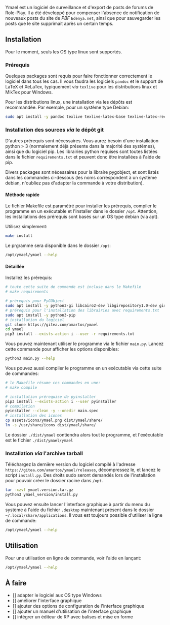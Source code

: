 Ymael est un logiciel de surveillance et d'export de posts de forums de
Role-Play. Il a été développé pour compenser l'absence de notification de
nouveaux posts du site de *PBF* `Edenya.net`, ainsi que pour sauvegarder les
posts que le site supprimait après un certain temps.

## Installation

Pour le moment, seuls les OS type linux sont supportés.

### Prérequis

Quelques packages sont requis pour faire fonctionner correctement le logiciel
dans tous les cas. Il vous faudra les logiciels `pandoc` et le support de LaTeX
et XeLaTex, typiquement *via* `texlive` pour les distributions linux et MikTex
pour Windows.

Pour les distributions linux, une installation via les dépôts est recommandée.
Par exemple, pour un système type Debian:

```sh
sudo apt install -y pandoc texlive texlive-latex-base texlive-latex-recommended texlive-xetex
```

### Installation des sources *via* le dépôt git

D'autres prérequis sont nécessaires. Vous aurez besoin d'une installation
python > 3 (normalement déjà présente dans la majorité des systèmes), ainsi que
du logiciel pip. Les librairies python requises sont toutes listées dans le
fichier `requirements.txt` et peuvent donc être installées à l'aide de pip.

Divers packages sont nécessaires pour la libraire pygobject, et sont listés
dans les commandes ci-dessous (les noms correspondent à un système debian,
n'oubliez pas d'adapter la commande à votre distribution).

#### Méthode rapide

Le fichier Makefile est paramétré pour installer les prérequis, compiler le
programme en un exécutable et l'installer dans le dossier `/opt`.  Attention, les
installations des prérequis sont basés sur un OS type debian (via apt).

Utilisez simplement:

```sh
make install
```

Le prgramme sera disponible dans le dossier `/opt`:

```sh
/opt/ymael/ymael --help
```

#### Détaillée

Installez les prérequis:

```sh
# toute cette suite de commande est incluse dans le Makefile
# make requirements

# prérequis pour PyGObject
sudo apt install -y python3-gi libcairo2-dev libgirepository1.0-dev gir1.2-gtk-3.0
# prérequis pour l'installation des librairies avec requirements.txt
sudo apt install -y python3-pip
# installation du logiciel
git clone https://gitea.com/amartos/ymael
cd ymael
pip3 install --exists-action i --user -r requirements.txt
```

Vous pouvez maintenant utiliser le programme via le fichier `main.py`. Lancez
cette commande pour afficher les options disponibles:

```sh
python3 main.py --help
```

Vous pouvez aussi compiler le programme en un exécutable via cette suite de
commandes:

```sh
# le Makefile résume ces commandes en une:
# make compile

# installation prérequise de pyinstaller
pip3 install --exists-action i --user pyinstaller
# compilation
pyinstaller --clean -y --onedir main.spec
# installation des icones
cp assets/icons/ymael.png dist/ymael/share/
ln -s /usr/share/icons dist/ymael/share/
```

Le dossier `./dist/ymael` contiendra alors tout le programme, et l'exécutable
est le fichier `./dist/ymael/ymael`

### Installation *via* l'archive tarball

Téléchargez la dernière version du logiciel compilé à l'adresse
`https://gitea.com/amartos/ymael/releases`, décompressez le, et lancez le script
`install.py`. Des droits sudo seront demandés lors de l'installation pour
pouvoir créer le dossier racine dans `/opt`.

```sh
tar -xzvf ymael.version.tar.gz
python3 ymael_version/install.py
```

Vous pouvez ensuite lancer l'interface graphique à partir du menu du système à
l'aide du fichier `.desktop` maintenant présent dans le dossier
`~/.local/share/applications`. Il vous est toujours possible d'utiliser la ligne
de commande:

```sh
/opt/ymael/ymael --help
```

## Utilisation

Pour une utilisation en ligne de commande, voir l'aide en lançant:

```sh
/opt/ymael/ymael --help
```

## À faire

  - [] adapter le logiciel aux OS type Windows
  - [] améliorer l'interface graphique
  - [] ajouter des options de configuration de l'interface graphique
  - [] ajouter un manuel d'utilisation de l'interface graphique
  - [] intégrer un éditeur de RP avec balises et mise en forme
